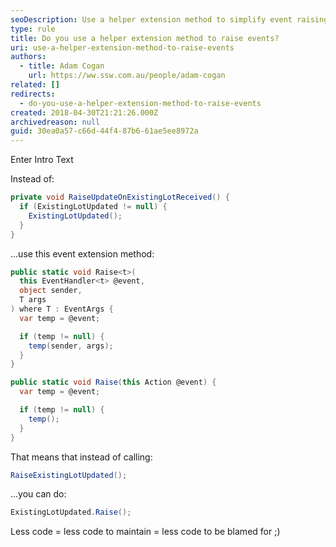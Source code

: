 ```yaml
---
seoDescription: Use a helper extension method to simplify event raising and reduce code maintenance complexity.
type: rule
title: Do you use a helper extension method to raise events?
uri: use-a-helper-extension-method-to-raise-events
authors:
  - title: Adam Cogan
    url: https://ww.ssw.com.au/people/adam-cogan
related: []
redirects:
  - do-you-use-a-helper-extension-method-to-raise-events
created: 2018-04-30T21:21:26.000Z
archivedreason: null
guid: 30ea0a57-c66d-44f4-87b6-61ae5ee8972a
---
```


Enter Intro Text

<!--endintro-->

Instead of:

```csharp
private void RaiseUpdateOnExistingLotReceived() {
  if (ExistingLotUpdated != null) {
    ExistingLotUpdated();
  }
}
```

...use this event extension method:

```csharp
public static void Raise<t>(
  this EventHandler<t> @event,
  object sender,
  T args
) where T : EventArgs {
  var temp = @event;

  if (temp != null) {
    temp(sender, args);
  }
}

public static void Raise(this Action @event) {
  var temp = @event;

  if (temp != null) {
    temp();
  }
}
```

That means that instead of calling:

```csharp
RaiseExistingLotUpdated();
```

...you can do:

```csharp
ExistingLotUpdated.Raise();
```

Less code = less code to maintain = less code to be blamed for ;)
